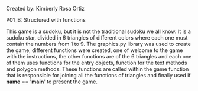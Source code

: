 Created by: Kimberly Rosa Ortiz 

P01_B: Structured with functions

This game is a sudoku, but it is not the traditional sudoku we all know. It is a sudoku star, divided in 6 triangles of different colors where each one must contain the numbers from 1 to 9. The graphics.py library was used to create the game, different functions were created, one of welcome to the game with the instructions, the other functions are of the 6 triangles and each one of them uses functions for the entry objects, function for the text methods and polygon methods. These functions are called within the game function that is responsible for joining all the functions of triangles and finally used if __name__ == '__main__' to present the game. 
